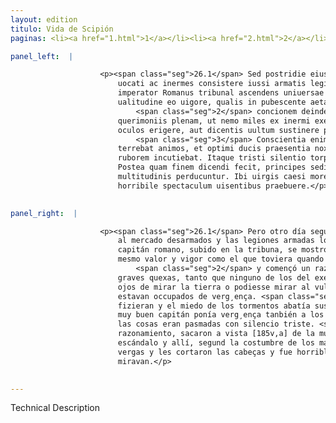 ```yaml
---
layout: edition
titulo: Vida de Scipión
paginas: <li><a href="1.html">1</a></li><li><a href="2.html">2</a></li><li><a href="3.html">3</a></li><li><a href="4.html">4</a></li><li><a href="5.html">5</a></li><li><a href="6.html">6</a></li><li><a href="7.html">7</a></li><li><a href="8.html">8</a></li><li><a href="9.html">9</a></li><li><a href="10.html">10</a></li><li><a href="11.html">11</a></li><li><a href="12.html">12</a></li><li><a href="13.html">13</a></li><li><a href="14.html">14</a></li><li><a href="15.html">15</a></li><li><a href="16.html">16</a></li><li><a href="17.html">17</a></li><li><a href="18.html">18</a></li><li><a href="19.html">19</a></li><li><a href="20.html">20</a></li><li><a href="21.html">21</a></li><li><a href="22.html">22</a></li><li><a href="23.html">23</a></li><li><a href="24.html">24</a></li><li><a href="25.html">25</a></li><li><a href="26.html">26</a></li><li><a href="27.html">27</a></li><li><a href="28.html">28</a></li><li><a href="29.html">29</a></li><li><a href="30.html">30</a></li><li><a href="31.html">31</a></li><li><a href="32.html">32</a></li><li><a href="33.html">33</a></li><li><a href="34.html">34</a></li><li><a href="35.html">35</a></li><li><a href="36.html">36</a></li><li><a href="37.html">37</a></li><li><a href="38.html">38</a></li><li><a href="39.html">39</a></li><li><a href="40.html">40</a></li><li><a href="41.html">41</a></li><li><a href="42.html">42</a></li><li><a href="43.html">43</a></li><li><a href="44.html">44</a></li><li><a href="45.html">45</a></li><li><a href="46.html">46</a></li><li><a href="47.html">47</a></li><li><a href="48.html">48</a></li><li><a href="49.html">49</a></li><li><a href="50.html">50</a></li><li><a href="51.html">51</a></li><li><a href="52.html">52</a></li><li><a href="53.html">53</a></li><li><a href="54.html">54</a></li><li><a href="55.html">55</a></li><li><a href="56.html">56</a></li><li><a href="57.html">57</a></li><li><a href="58.html">58</a></li><li><a href="59.html">59</a></li><li><a href="60.html">60</a></li><li><a href="61.html">61</a></li><li><a href="62.html">62</a></li><li><a href="63.html">63</a></li><li><a href="64.html">64</a></li><li><a href="65.html">65</a></li><li><a href="66.html">66</a></li><li><a href="67.html">67</a></li><li><a href="68.html">68</a></li><li><a href="69.html">69</a></li><li><a href="70.html">70</a></li><li><a href="71.html">71</a></li><li><a href="72.html">72</a></li><li><a href="73.html">73</a></li><li><a href="74.html">74</a></li>

panel_left:  |

                    <p><span class="seg">26.1</span> Sed postridie eius diei, quo ubrem ingressi sunt, in forum
                        uocati ac inermes consistere iussi armatis legionibus circundantur. Tum
                        imperator Romanus tribunal ascendens uniuersae multitudini sese ostendit ea
                        ualitudine eo uigore, qualis in pubescente aetate unquam fuerat,
                            <span class="seg">2</span> concionem deinde habuit longe acerrimam et grauissimis
                        querimoniis plenam, ut nemo miles ex inermi exercitu esset, qui aut a terra
                        oculos erigere, aut dicentis uultum sustinere per pudorem posset.
                            <span class="seg">3</span> Conscientia enim perpetratae rei ac suppliciorum metus
                        terrebat animos, et optimi ducis praesentia noxiis pariter atque innoxiis
                        ruborem incutiebat. Itaque tristi silentio torpebant omnia. <span class="seg">4</span>
                        Postea quam finem dicendi fecit, principes seditionis in conspectum
                        multitudinis perducuntur. Ibi uirgis caesi more maiorum securique percussi
                        horribile spectaculum uisentibus praebuere.</p>
                

panel_right:  |

                    <p><span class="seg">26.1</span> Pero otro día seguiente, después que llegaron, mandolos venir
                        al mercado desarmados y las legiones armadas los çercaron. Entonces el
                        capitán romano, subido en la tribuna, se mostró a la muchedumbre con el
                        mesmo valor y vigor como el que toviera quando le nascían barbas,
                            <span class="seg">2</span> y començó un razonamiento en la conçión, lleno de muy
                        graves quexas, tanto que ninguno de los del exército desarmado alçava los
                        ojos de mirar la tierra o podiesse mirar al vulto del que razonava, tanto
                        estavan occupados de verg¸ença. <span class="seg">3</span> Ca la conciençia del mal que
                        fizieran y el miedo de los tormentos abatía sus ánimos, y la presencia del
                        muy buen capitán ponía verg¸ença tanbién a los no culpados, tanto que todas
                        las cosas eran pasmadas con silencio triste. <span class="seg">4</span> Fecho fin al
                        razonamiento, sacaron a vista [185v,a] de la muchedumbre los principales del
                        escándalo y allí, segund la costumbre de los mayores, los açotaron con
                        vergas y les cortaron las cabeças y fue horrible vista a los que lo
                        miravan.</p>
                

---
```


Technical Description 